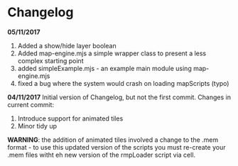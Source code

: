 # Changelog

**05/11/2017**
1. Added a show/hide layer boolean
2. Added map-engine.mjs a simple wrapper class to present a less complex starting point
3. added simpleExample.mjs - an example main module using map-engine.mjs
4. fixed a bug where the system would crash on loading mapScripts (typo)

**04/11/2017**
Initial version of Changelog, but not the first commit.
Changes in current commit:
1. Introduce support for animated tiles
2. Minor tidy up

**WARNING**: the addition of animated tiles involved a change to the .mem format - to use this updated version of the scripts you must re-create your .mem files witht eh new version of the rmpLoader script via cell.